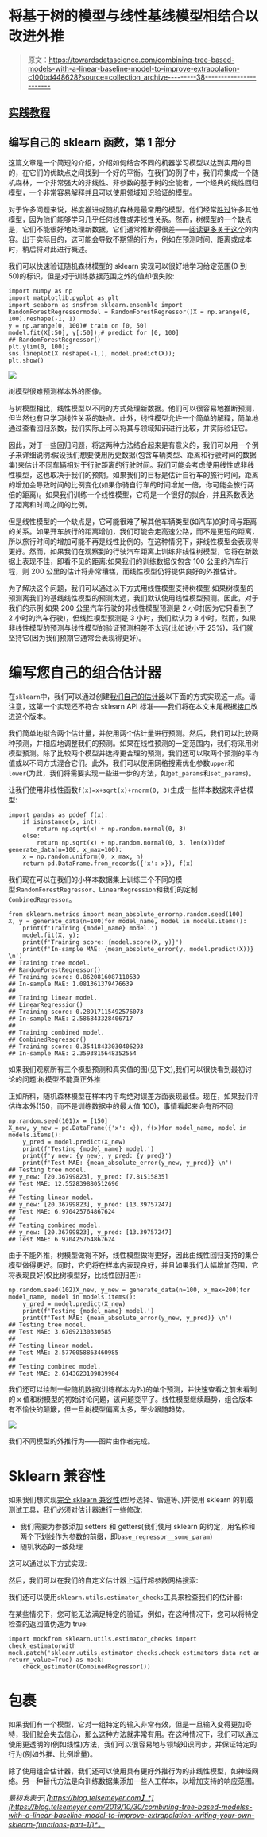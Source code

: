 # 将基于树的模型与线性基线模型相结合以改进外推

> 原文：<https://towardsdatascience.com/combining-tree-based-models-with-a-linear-baseline-model-to-improve-extrapolation-c100bd448628?source=collection_archive---------38----------------------->

## [实践教程](https://towardsdatascience.com/tagged/hands-on-tutorials)

## 编写自己的 sklearn 函数，第 1 部分

这篇文章是一个简短的介绍，介绍如何结合不同的机器学习模型以达到实用的目的，在它们的优缺点之间找到一个好的平衡。在我们的例子中，我们将集成一个随机森林，一个非常强大的非线性、非参数的基于树的全能者，一个经典的线性回归模型，一个非常容易解释并且可以使用领域知识验证的模型。

对于许多问题来说，梯度推进或随机森林是最常用的模型。他们经常[胜过](http://blog.kaggle.com/2017/01/23/a-kaggle-master-explains-gradient-boosting/)许多其他模型，因为他们能够学习几乎任何线性或非线性关系。然而，树模型的一个缺点是，它们不能很好地处理新数据，它们通常推断得很差——[阅读更多关于这个](http://freerangestats.info/blog/2016/12/10/extrapolation)的内容。出于实际目的，这可能会导致不期望的行为，例如在预测时间、距离或成本时，稍后将对此进行概述。

我们可以快速验证随机森林模型的 sklearn 实现可以很好地学习给定范围(0 到 50)的标识，但是对于训练数据范围之外的值却很失败:

```
import numpy as np
import matplotlib.pyplot as plt
import seaborn as snsfrom sklearn.ensemble import RandomForestRegressormodel = RandomForestRegressor()X = np.arange(0, 100).reshape(-1, 1)
y = np.arange(0, 100)# train on [0, 50]
model.fit(X[:50], y[:50]);# predict for [0, 100]
## RandomForestRegressor()
plt.ylim(0, 100);
sns.lineplot(X.reshape(-1,), model.predict(X));
plt.show()
```

![](img/1f9d32031f11d9c9041ea1a295975793.png)

树模型很难预测样本外的图像。

与树模型相比，线性模型以不同的方式处理新数据。他们可以很容易地推断预测，但当然也有只学习线性关系的缺点。此外，线性模型允许一个简单的解释，简单地通过查看回归系数，我们实际上可以将其与领域知识进行比较，并实际验证它。

因此，对于一些回归问题，将这两种方法结合起来是有意义的，我们可以用一个例子来详细说明:假设我们想要使用历史数据(包含车辆类型、距离和行驶时间的数据集)来估计不同车辆相对于行驶距离的行驶时间。我们可能会考虑使用线性或非线性模型，这也取决于我们的预期。如果我们的目标是估计自行车的旅行时间，距离的增加会导致时间的比例变化(如果你骑自行车的时间增加一倍，你可能会旅行两倍的距离)。如果我们训练一个线性模型，它将是一个很好的拟合，并且系数表达了距离和时间之间的比例。

但是线性模型的一个缺点是，它可能很难了解其他车辆类型(如汽车)的时间与距离的关系。如果开车旅行的距离增加，我们可能会走高速公路，而不是更短的距离，所以旅行时间的增加可能不再是线性比例的。在这种情况下，非线性模型会表现得更好。然而，如果我们在观察到的行驶汽车距离上训练非线性树模型，它将在新数据上表现不佳，即看不见的距离:如果我们的训练数据仅包含 100 公里的汽车行程，则 200 公里的估计将非常糟糕，而线性模型仍将提供良好的外推估计。

为了解决这个问题，我们可以通过以下方式用线性模型支持树模型:如果树模型的预测离我们的基线线性模型的预测太远，我们默认使用线性模型预测。因此，对于我们的示例:如果 200 公里汽车行驶的非线性模型预测是 2 小时(因为它只看到了 2 小时的汽车行驶)，但线性模型预测是 3 小时，我们默认为 3 小时。然而，如果非线性模型的预测与线性模型的验证预测相差不太远(比如说小于 25%)，我们就坚持它(因为我们预期它通常会表现得更好)。

# 编写您自己的组合估计器

在`sklearn`中，我们可以通过创建[我们自己的估计器](http://danielhnyk.cz/creating-your-own-estimator-scikit-learn/)以下面的方式实现这一点。请注意，这第一个实现还不符合 sklearn API 标准——我们将在本文末尾根据[接口](https://scikit-learn.org/stable/developers/develop.html)改进这个版本。

我们简单地拟合两个估计量，并使用两个估计量进行预测。然后，我们可以比较两种预测，并相应地调整我们的预测。如果在线性预测的一定范围内，我们将采用树模型预测。除了比较两个模型并选择更合理的预测，我们还可以取两个预测的平均值或以不同方式混合它们。此外，我们可以使用网格搜索优化参数`upper`和`lower`(为此，我们将需要实现一些进一步的方法，如`get_params`和`set_params`)。

让我们使用非线性函数`f(x)=x+sqrt(x)+rnorm(0, 3)`生成一些样本数据来评估模型:

```
import pandas as pddef f(x):
    if isinstance(x, int):
        return np.sqrt(x) + np.random.normal(0, 3)
    else:
        return np.sqrt(x) + np.random.normal(0, 3, len(x))def generate_data(n=100, x_max=100):
    x = np.random.uniform(0, x_max, n)
    return pd.DataFrame.from_records({'x': x}), f(x)
```

我们现在可以在我们的小样本数据集上训练三个不同的模型:`RandomForestRegressor`、`LinearRegression`和我们的定制`CombinedRegressor`。

```
from sklearn.metrics import mean_absolute_errornp.random.seed(100)
X, y = generate_data(n=100)for model_name, model in models.items():
    print(f'Training {model_name} model.')
    model.fit(X, y);
    print(f'Training score: {model.score(X, y)}')
    print(f'In-sample MAE: {mean_absolute_error(y, model.predict(X))} \n')
## Training tree model.
## RandomForestRegressor()
## Training score: 0.8620816087110539
## In-sample MAE: 1.081361379476639 
## 
## Training linear model.
## LinearRegression()
## Training score: 0.28917115492576073
## In-sample MAE: 2.586843328406717 
## 
## Training combined model.
## CombinedRegressor()
## Training score: 0.35418433030406293
## In-sample MAE: 2.3593815648352554
```

如果我们观察所有三个模型预测和真实值的图(见下文),我们可以很快看到最初讨论的问题:树模型不能真正外推

正如所料，随机森林模型在样本内平均绝对误差方面表现最佳。现在，如果我们评估样本外(150，而不是训练数据中的最大值 100)，事情看起来会有所不同:

```
np.random.seed(101)x = [150]
X_new, y_new = pd.DataFrame({'x': x}), f(x)for model_name, model in models.items():
    y_pred = model.predict(X_new)
    print(f'Testing {model_name} model.')
    print(f'y_new: {y_new}, y_pred: {y_pred}')
    print(f'Test MAE: {mean_absolute_error(y_new, y_pred)} \n')
## Testing tree model.
## y_new: [20.36799823], y_pred: [7.81515835]
## Test MAE: 12.552839880512696 
## 
## Testing linear model.
## y_new: [20.36799823], y_pred: [13.39757247]
## Test MAE: 6.970425764867624 
## 
## Testing combined model.
## y_new: [20.36799823], y_pred: [13.39757247]
## Test MAE: 6.970425764867624
```

由于不能外推，树模型做得不好，线性模型做得更好，因此由线性回归支持的集合模型做得更好。同时，它仍将在样本内表现良好，并且如果我们大幅增加范围，它将表现良好(仅比树模型好，比线性回归差):

```
np.random.seed(102)X_new, y_new = generate_data(n=100, x_max=200)for model_name, model in models.items():
    y_pred = model.predict(X_new)
    print(f'Testing {model_name} model.')
    print(f'Test MAE: {mean_absolute_error(y_new, y_pred)} \n')
## Testing tree model.
## Test MAE: 3.67092130330585 
## 
## Testing linear model.
## Test MAE: 2.5770058863460985 
## 
## Testing combined model.
## Test MAE: 2.6143623109839984
```

我们还可以绘制一些随机数据(训练样本内外)的单个预测，并快速查看之前未看到的 x 值和树模型的初始讨论问题，该问题变平了。线性模型继续趋势，组合版本有不愉快的颠簸，但一旦树模型偏离太多，至少跟随趋势。

![](img/60937be33ce51f3981cdf197f2fe1eaf.png)

我们不同模型的外推行为——图片由作者完成。

# Sklearn 兼容性

如果我们想实现[完全 sklearn 兼容性](https://scikit-learn.org/stable/developers/develop.html)(型号选择、管道等。)并使用 sklearn 的机载测试工具，我们必须对估计器进行一些修改:

*   我们需要为参数添加 setters 和 getters(我们使用 sklearn 的约定，用名称和两个下划线作为参数的前缀，即`base_regressor__some_param`)
*   随机状态的一致处理

这可以通过以下方式实现:

然后，我们可以在我们的自定义估计器上运行超参数网格搜索:

我们还可以使用`sklearn.utils.estimator_checks`工具来检查我们的估计器:

在某些情况下，您可能无法满足特定的验证，例如，在这种情况下，您可以将特定检查的返回值伪造为 true:

```
import mockfrom sklearn.utils.estimator_checks import check_estimatorwith mock.patch('sklearn.utils.estimator_checks.check_estimators_data_not_an_array', return_value=True) as mock:
    check_estimator(CombinedRegressor())
```

# 包裹

如果我们有一个模型，它对一组特定的输入非常有效，但是一旦输入变得更加奇特，我们就会失去信心，那么这种方法就非常有用。在这种情况下，我们可以通过使用更透明的(例如线性)方法，我们可以很容易地与领域知识同步，并保证特定的行为(例如外推、比例增量)。

除了使用组合估计器，我们还可以使用具有更好外推行为的非线性模型，如神经网络。另一种替代方法是向训练数据集添加一些人工样本，以增加支持的响应范围。

*最初发表于*[*【https://blog.telsemeyer.com】*](https://blog.telsemeyer.com/2019/10/30/combining-tree-based-modelss-with-a-linear-baseline-model-to-improve-extrapolation-writing-your-own-sklearn-functions-part-1/)*。*